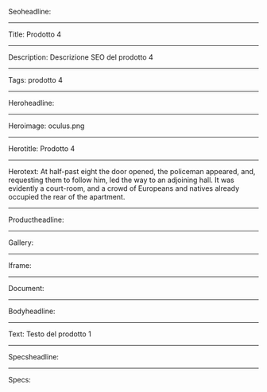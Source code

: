Seoheadline:

----

Title: Prodotto 4

----

Description: Descrizione SEO del prodotto 4

----

Tags: prodotto 4

----

Heroheadline:

----

Heroimage: oculus.png

----

Herotitle: Prodotto 4

----

Herotext: At half-past eight the door opened, the policeman appeared, and, requesting them to follow him, led the way to an adjoining hall. It was evidently a court-room, and a crowd of Europeans and natives already occupied the rear of the apartment.

----

Productheadline:

----

Gallery:

----

Iframe:

----

Document:

----

Bodyheadline:

----

Text: Testo del prodotto 1

----

Specsheadline:

----

Specs: 

